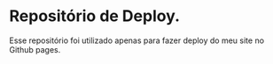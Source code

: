 # Repositório de Deploy.

Esse repositório foi utilizado apenas para fazer deploy do meu site no Github pages.
